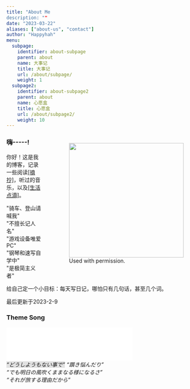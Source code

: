 ```yaml
---
title: "About Me
description: ""
date: "2023-03-22"
aliases: ["about-us", "contact"]
author: "Happyhah"
menu:
  subpage:
    identifier: about-subpage
    parent: about
    name: 大事记
    title: 大事记
    url: /about/subpage/
    weight: 1
  subpage2:
    identifier: about-subpage2
    parent: about
    name: 心愿盒
    title: 心愿盒
    url: /about/subpage2/
    weight: 10
---
```


<div style="float:right; margin:10px 0 10px 30px;">
  <figure>
    <img src="https://images.unsplash.com/photo-1509909756405-be0199881695?ixlib=rb-4.0.3&ixid=MnwxMjA3fDB8MHxwaG90by1wYWdlfHx8fGVufDB8fHx8&auto=format&fit=crop&w=870&q=80" style="width: 300px;" />
    <figcaption> Used with permission.</figcaption>
  </figure>
</div>

### 嗨-----!

<div>
<p>你好！这是我的博客，记录一些阅读<a href="https://godpen.bearblog.dev">[摘抄]</a>，听过的音乐，以及<a href="https://iris.to/happyhah">[生活点滴]</a>。</p>
<p>
"骑车、登山请喊我"
<br>
"不擅长记人名"
<br>
"游戏设备唯爱 PC"
<br>
"钢琴和速写自学中"
<br>
"是极简主义者"
</p>
</div>

<div>
<p>给自己定一个小目标：每天写日记，哪怕只有几句话，甚至几个词。</p>
<p>最后更新于2023-2-9</p>
</div>

### Theme Song

<div>
<iframe frameborder="no" border="0" marginwidth="0" marginheight="0" width=330 height=86 src="//music.163.com/outchain/player?type=2&id=30394746&auto=0&height=66"></iframe>
<figcaption>
    <em>
        <span style="background-color:rgb(225,225,225);">“どうしようもない事で”</span>
        “躓き悩んだり”
        <br>
        “でも明日の風吹くままなる様になるさ”
        <br>
        “それが旅する理由だから”
    </em>
</figcaption>
</div>
